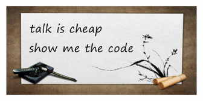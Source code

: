 <img src="https://github.com/tuituidan/tuituidan/raw/master/bg.jpg" alt="talk is cheap,show me the code" />